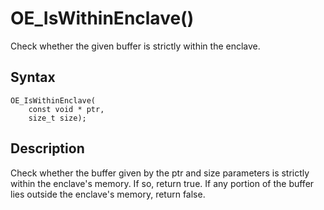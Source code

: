 # OE_IsWithinEnclave()

Check whether the given buffer is strictly within the enclave.

## Syntax

    OE_IsWithinEnclave(
        const void * ptr,
        size_t size);
## Description 

Check whether the buffer given by the ptr and size parameters is strictly within the enclave's memory. If so, return true. If any portion of the buffer lies outside the enclave's memory, return false.

